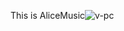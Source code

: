 This is AliceMusic![v-pc](https://github.com/Mtoly/AliceMusic/assets/52591084/1261a86c-899b-4575-9d31-898d3fe27d6e)
